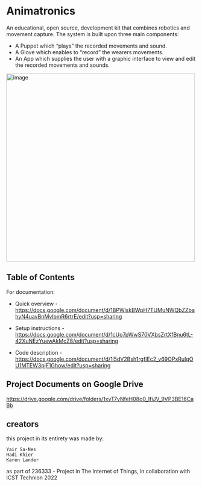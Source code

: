 # Animatronics
An educational, open source, development kit that combines robotics and movement capture. 
The system is built upon three main components:
* A Puppet which “plays” the recorded movements and sound.
* A Glove which enables to “record” the wearers movements.
* An App which supplies the user with a graphic interface to view and edit the recorded movements and sounds.

<img width="500" alt="image" src="https://user-images.githubusercontent.com/63448330/174774818-d766a6c6-9a06-42c2-8b77-46b018e76001.png">


## Table of Contents
For documentation: 
* Quick overview - https://docs.google.com/document/d/1BPWlskBWpH7TUMuNWQbZZbahyN4uavBnMvlbmR6rtrE/edit?usp=sharing

* Setup instructions - https://docs.google.com/document/d/1cUo7pWwS70VXbsZrtXfBnu6tL-42XuNEzYuewAkMcZ8/edit?usp=sharing

* Code description - https://docs.google.com/document/d/1l5dV2Bsh1rgfIEc2_v69OPxRuIqOU1MTEW3pjF1Ghow/edit?usp=sharing

## Project Documents on Google Drive
https://drive.google.com/drive/folders/1xyT7vNfeH08o0_IfiJV_9VP3BE16CaBb

## creators
this project in its entirety was made by:
```
Yair Sa-Nes
Hadi Khier
Karen Lander
```
as part of 236333 - Project in The Internet of Things, 
in collaboration with ICST Technion
2022
